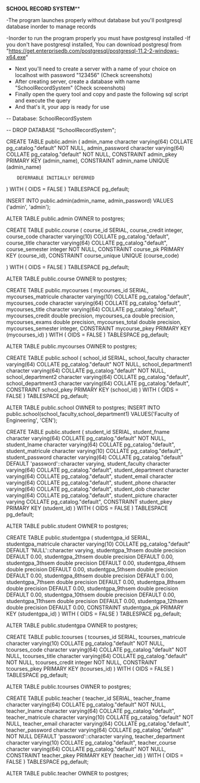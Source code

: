 ****SCHOOL RECORD SYSTEM******

-The program launches properly without database but you'll postgresql database inorder to manage records

-Inorder to run the program properly you must have postgresql installed
	-If you don't have postgresql installed,
		You can download postgresql from "https://get.enterprisedb.com/postgresql/postgresql-11.2-2-windows-x64.exe"
- Next you'll need to create a server with a name of your choice on localhost with password "123456" (Check screenshots)
- After creating server, create a database with name "SchoolRecordSystem" (Check screenshots)
- Finally open the query tool and copy and paste the following sql script and execute the query
- And that's it, your app is ready for use


-- Database: SchoolRecordSystem

-- DROP DATABASE "SchoolRecordSystem";

CREATE TABLE public.admin
(
    admin_name character varying(64) COLLATE pg_catalog."default" NOT NULL,
    admin_password character varying(64) COLLATE pg_catalog."default" NOT NULL,
    CONSTRAINT admin_pkey PRIMARY KEY (admin_name),
    CONSTRAINT admin_name UNIQUE (admin_name)

        DEFERRABLE INITIALLY DEFERRED
)
WITH (
    OIDS = FALSE
)
TABLESPACE pg_default;

INSERT INTO public.admin(admin_name, admin_password)
VALUES ('admin', 'admin');

ALTER TABLE public.admin
    OWNER to postgres;

CREATE TABLE public.course
(
    course_id SERIAL,
    course_credit integer,
    course_code character varying(10) COLLATE pg_catalog."default",
    course_title character varying(64) COLLATE pg_catalog."default",
    course_semester integer NOT NULL,
    CONSTRAINT course_pk PRIMARY KEY (course_id),
    CONSTRAINT course_unique UNIQUE (course_code)

)
WITH (
    OIDS = FALSE
)
TABLESPACE pg_default;

ALTER TABLE public.course
    OWNER to postgres;

CREATE TABLE public.mycourses
(
    mycourses_id SERIAL,
    mycourses_matricule character varying(10) COLLATE pg_catalog."default",
    mycourses_code character varying(64) COLLATE pg_catalog."default",
    mycourses_title character varying(64) COLLATE pg_catalog."default",
    mycourses_credit double precision,
    mycourses_ca double precision,
    mycourses_exams double precision,
    mycourses_total double precision,
    mycourses_semester integer,
    CONSTRAINT mycourse_pkey PRIMARY KEY (mycourses_id)
)
WITH (
    OIDS = FALSE
)
TABLESPACE pg_default;

ALTER TABLE public.mycourses
    OWNER to postgres;   

CREATE TABLE public.school
(
    school_id SERIAL,
    school_faculty character varying(64) COLLATE pg_catalog."default" NOT NULL,
    school_department1 character varying(64) COLLATE pg_catalog."default" NOT NULL,
    school_department2 character varying(64) COLLATE pg_catalog."default",
    school_department3 character varying(64) COLLATE pg_catalog."default",
    CONSTRAINT school_pkey PRIMARY KEY (school_id)
)
WITH (
    OIDS = FALSE
)
TABLESPACE pg_default;

ALTER TABLE public.school
    OWNER to postgres;
INSERT INTO public.school(school_faculty,school_department1) 
VALUES('Faculty of Engineering', 'CEN');

CREATE TABLE public.student
(
    student_id SERIAL,
    student_fname character varying(64) COLLATE pg_catalog."default" NOT NULL,
    student_lname character varying(64) COLLATE pg_catalog."default",
    student_matricule character varying(10) COLLATE pg_catalog."default",
    student_password character varying(64) COLLATE pg_catalog."default" DEFAULT 'password'::character varying,
    student_faculty character varying(64) COLLATE pg_catalog."default",
    student_department character varying(64) COLLATE pg_catalog."default",
    student_email character varying(64) COLLATE pg_catalog."default",
    student_phone character varying(64) COLLATE pg_catalog."default",
    student_dob character varying(64) COLLATE pg_catalog."default",
    student_picture character varying COLLATE pg_catalog."default",
    CONSTRAINT student_pkey PRIMARY KEY (student_id)
)
WITH (
    OIDS = FALSE
)
TABLESPACE pg_default;

ALTER TABLE public.student
    OWNER to postgres;

CREATE TABLE public.studentgpa
(
    studentgpa_id SERIAL,
    studentgpa_matricule character varying(10) COLLATE pg_catalog."default" DEFAULT 'NULL'::character varying,
    studentgpa_1thsem double precision DEFAULT 0.00,
    studentgpa_2thsem double precision DEFAULT 0.00,
    studentgpa_3thsem double precision DEFAULT 0.00,
    studentgpa_4thsem double precision DEFAULT 0.00,
    studentgpa_5thsem double precision DEFAULT 0.00,
    studentgpa_6thsem double precision DEFAULT 0.00,
    studentgpa_7thsem double precision DEFAULT 0.00,
    studentgpa_8thsem double precision DEFAULT 0.00,
    studentgpa_9thsem double precision DEFAULT 0.00,
    studentgpa_10thsem double precision DEFAULT 0.00,
    studentgpa_11thsem double precision DEFAULT 0.00,
    studentgpa_12thsem double precision DEFAULT 0.00,
    CONSTRAINT studentgpa_pk PRIMARY KEY (studentgpa_id)
)
WITH (
    OIDS = FALSE
)
TABLESPACE pg_default;

ALTER TABLE public.studentgpa
    OWNER to postgres;

CREATE TABLE public.tcourses
(
    tcourses_id SERIAL,
    tcourses_matricule character varying(10) COLLATE pg_catalog."default" NOT NULL,
    tcourses_code character varying(64) COLLATE pg_catalog."default" NOT NULL,
    tcourses_title character varying(64) COLLATE pg_catalog."default" NOT NULL,
    tcourses_credit integer NOT NULL,
    CONSTRAINT tcourses_pkey PRIMARY KEY (tcourses_id)
)
WITH (
    OIDS = FALSE
)
TABLESPACE pg_default;

ALTER TABLE public.tcourses
    OWNER to postgres;

CREATE TABLE public.teacher
(
    teacher_id SERIAL,
    teacher_fname character varying(64) COLLATE pg_catalog."default" NOT NULL,
    teacher_lname character varying(64) COLLATE pg_catalog."default",
    teacher_matricule character varying(10) COLLATE pg_catalog."default" NOT NULL,
    teacher_email character varying(64) COLLATE pg_catalog."default",
    teacher_password character varying(64) COLLATE pg_catalog."default" NOT NULL DEFAULT 'password'::character varying,
    teacher_department character varying(10) COLLATE pg_catalog."default",
    teacher_course character varying(64) COLLATE pg_catalog."default" NOT NULL,
    CONSTRAINT teacher_pkey PRIMARY KEY (teacher_id)
)
WITH (
    OIDS = FALSE
)
TABLESPACE pg_default;

ALTER TABLE public.teacher
    OWNER to postgres;
